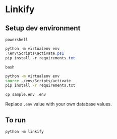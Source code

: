 # Linkify

## Setup dev environment

`powershell`
```powershell
python -m virtualenv env
.\env\Scripts\activate.ps1
pip install -r requirements.txt
```

`bash`
```bash
python -m virtualenv env
source ./env/Scripts/activate
pip install -r requirements.txt
```

```
cp sample.env .env
```

Replace `.env` value with your own database values.

## To run

```
python -m linkify
```
